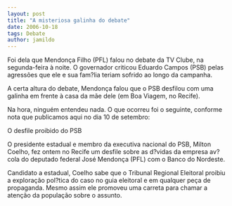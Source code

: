 ```yaml
---
layout: post
title: "A misteriosa galinha do debate"
date: 2006-10-18
tags: Debate
author: jamildo
---
```

Foi dela que Mendon&ccedil;a Filho (PFL) falou no debate da TV Clube, na segunda-feira &agrave; noite. O governador criticou Eduardo Campos (PSB) pelas agress&otilde;es que ele e sua fam?lia teriam sofrido ao longo da campanha.

A certa altura do debate, Mendon&ccedil;a falou que o PSB desfilou com uma galinha em frente &agrave; casa da m&atilde;e dele (em Boa Viagem, no Recife).

Na hora, ningu&eacute;m entendeu nada. O que ocorreu foi o seguinte, conforme nota que publicamos aqui no dia 10 de setembro:

O desfile proibido do PSB

O presidente estadual e membro da executiva nacional do PSB, Milton Coelho, fez ontem no Recife um desfile sobre as d?vidas da empresa av?cola do deputado federal Jos&eacute; Mendon&ccedil;a (PFL) com o Banco do Nordeste.

Candidato a estadual, Coelho sabe que o Tribunal Regional Eleitoral proibiu a explora&ccedil;&atilde;o pol?tica do caso no guia eleitoral e em qualquer pe&ccedil;a de propaganda. Mesmo assim ele promoveu uma carreta para chamar a aten&ccedil;&atilde;o da popula&ccedil;&atilde;o sobre o assunto.